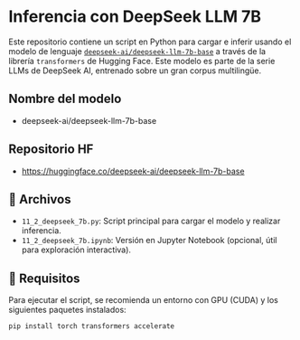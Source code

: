 
# Inferencia con DeepSeek LLM 7B

Este repositorio contiene un script en Python para cargar e inferir usando el modelo de lenguaje [`deepseek-ai/deepseek-llm-7b-base`](https://huggingface.co/deepseek-ai/deepseek-llm-7b-base) a través de la librería `transformers` de Hugging Face. Este modelo es parte de la serie LLMs de DeepSeek AI, entrenado sobre un gran corpus multilingüe.

## Nombre del modelo 

- deepseek-ai/deepseek-llm-7b-base

## Repositorio HF 
- https://huggingface.co/deepseek-ai/deepseek-llm-7b-base


## 📁 Archivos

- `11_2_deepseek_7b.py`: Script principal para cargar el modelo y realizar inferencia.
- `11_2_deepseek_7b.ipynb`: Versión en Jupyter Notebook (opcional, útil para exploración interactiva).

## 🚀 Requisitos

Para ejecutar el script, se recomienda un entorno con GPU (CUDA) y los siguientes paquetes instalados:

```bash
pip install torch transformers accelerate
